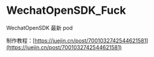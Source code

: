 # WechatOpenSDK_Fuck
WechatOpenSDK 最新 pod

制作教程：[https://juejin.cn/post/7001032742544621581](https://juejin.cn/post/7001032742544621581)
